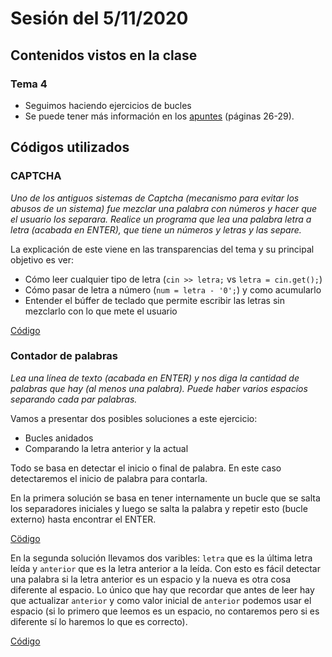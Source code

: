 # Sesión del 5/11/2020

## Contenidos vistos en la clase

### Tema 4
* Seguimos haciendo ejercicios de bucles
* Se puede tener más información en los [apuntes](https://eii.cv.uma.es/pluginfile.php/233695/mod_resource/content/4/Tema%204%20-%20Parte%202.pdf) (páginas 26-29).
  
## Códigos utilizados

### CAPTCHA
*Uno de los antiguos sistemas de Captcha (mecanismo para evitar los abusos de un sistema) fue mezclar una palabra con números y hacer que el usuario los separara. Realice un programa que lea una palabra letra a letra (acabada en ENTER), que tiene un números y letras y las separe.*

La explicación de este viene en las transparencias del tema y su principal objetivo es ver:

* Cómo leer cualquier tipo de letra (`cin >> letra;` vs `letra = cin.get();`)
* Cómo pasar de letra a número (`num = letra - '0';`) y como acumularlo
* Entender el búffer de teclado que permite escribir las letras sin mezclarlo con lo que mete el usuario

[Código](sesion5.11.20/captcha.cpp)

### Contador de palabras
*Lea una línea de texto (acabada en ENTER) y nos diga la cantidad de palabras que hay (al menos una palabra). Puede haber varios espacios separando cada par palabras.*

Vamos a presentar dos posibles soluciones a este ejercicio:
* Bucles anidados
* Comparando la letra anterior y la actual

Todo se basa en detectar el inicio o final de palabra. En este caso detectaremos el inicio de palabra para contarla.

En la primera solución se basa en tener internamente un bucle que se salta los separadores iniciales y luego se salta la palabra y repetir esto (bucle externo) hasta encontrar el ENTER.

[Cödigo](sesion5.11.20/contador_palabras.cpp)

En la segunda solución llevamos dos varibles: `letra` que es la última letra leída y `anterior` que es la letra anterior a la leída. Con esto es fácil detectar una palabra si la letra anterior es un espacio y la nueva es otra cosa diferente al espacio. Lo único que hay que recordar que antes de leer hay que actualizar `anterior` y como valor inicial de `anterior` podemos usar el espacio (si lo primero que leemos es un espacio, no contaremos pero si es diferente sí lo haremos lo que es correcto).

[Código](sesion5.11.20/contador_palabras2.cpp)